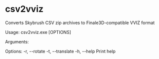 # csv2vviz
Converts Skybrush CSV zip archives to Finale3D-compatible VVIZ format

Usage: csv2vviz.exe [OPTIONS] <FILENAME>

Arguments:
  <FILENAME>

Options:
  -r, --rotate <ROTATE>
  -t, --translate <TRANSLATE>
  -h, --help                   Print help
